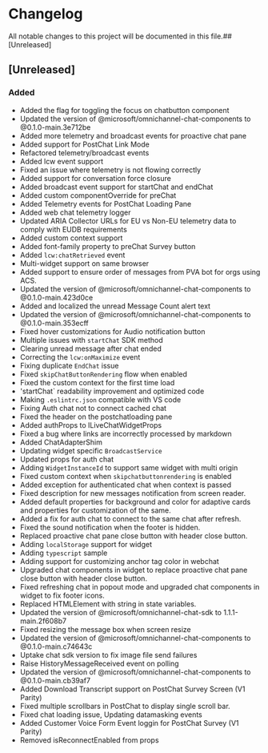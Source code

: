 # Changelog

All notable changes to this project will be documented in this file.## [Unreleased]

## [Unreleased]
### Added 
- Added the flag for toggling the focus on chatbutton component
- Updated the version of @microsoft/omnichannel-chat-components to @0.1.0-main.3e712be
- Added more telemetry and broadcast events for proactive chat pane
- Added support for PostChat Link Mode
- Refactored telemetry/broadcast events
- Added lcw event support
- Fixed an issue where telemetry is not flowing correctly
- Added support for conversation force closure
- Added broadcast event support for startChat and endChat
- Added custom componentOverride for preChat
- Added Telemetry events for PostChat Loading Pane
- Added web chat telemetry logger
- Updated ARIA Collector URLs for EU vs Non-EU telemetry data to comply with EUDB requirements
- Added custom context support
- Added font-family property to preChat Survey button
- Added `lcw:chatRetrieved` event
- Multi-widget support on same browser
- Added support to ensure order of messages from PVA bot for orgs using ACS.
- Updated the version of @microsoft/omnichannel-chat-components to @0.1.0-main.423d0ce
- Added and localized the unread Message Count alert text
- Updated the version of @microsoft/omnichannel-chat-components to @0.1.0-main.353ecff
- Fixed hover customizations for Audio notification button
- Multiple issues with `startChat` SDK method
- Clearing unread message after chat ended
- Correcting the `lcw:onMaximize` event
- Fixing duplicate `EndChat` issue
- Fixed `skipChatButtonRendering` flow when enabled
- Fixed the custom context for the first time load
- 'startChat` readability improvement and optimized code
- Making `.eslintrc.json` compatible with VS code
- Fixing Auth chat not to connect cached chat
- Fixed the header on the postchatloading pane
- Added authProps to ILiveChatWidgetProps
- Fixed a bug where links are incorrectly processed by markdown
- Added ChatAdapterShim
- Updating widget specific `BroadcastService`
- Updated props for auth chat
- Adding `WidgetInstanceId` to support same widget with multi origin
- Fixed custom context when `skipchatbuttonrendering` is enabled
- Added exception for authenticated chat when context is passed 
- Fixed description for new messages notification from screen reader.
- Added default properties for background and color for  adaptive cards and properties for customization of the same.
- Added a fix for auth chat to connect to the same chat after refresh.
- Fixed the sound notification when the footer is hidden.
- Replaced proactive chat pane close button with header close button.
- Adding `localStorage` support for widget
- Adding `typescript` sample
- Adding support for customizing anchor tag color in webchat
- Upgraded chat components in widget to replace proactive chat pane close button with header close button.
- Fixed refreshing chat in popout mode and upgraded chat components in widget to fix footer icons.
- Replaced HTMLElement with string in state variables.
- Updated the version of @microsoft/omnichannel-chat-sdk to 1.1.1-main.2f608b7
- Fixed resizing the message box when screen resize
- Updated the version of @microsoft/omnichannel-chat-components to @0.1.0-main.c74643c
- Uptake chat sdk version to fix image file send failures
- Raise HistoryMessageReceived event on polling
- Updated the version of @microsoft/omnichannel-chat-components to @0.1.0-main.cb39af7
- Added Download Transcript support on PostChat Survey Screen (V1 Parity)
- Fixed multiple scrollbars in PostChat to display single scroll bar.
- Fixed chat loading issue, Updating datamasking events
- Added Customer Voice Form Event loggin for PostChat Survey (V1 Parity)
- Removed isReconnectEnabled from props
